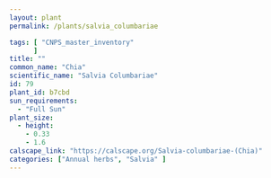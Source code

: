 ```yaml
---
layout: plant                                                              
permalink: /plants/salvia_columbariae

tags: [ "CNPS_master_inventory"
      ]
title: ""
common_name: "Chia"
scientific_name: "Salvia Columbariae"
id: 79
plant_id: b7cbd
sun_requirements:
  - "Full Sun"
plant_size:
  - height: 
    - 0.33
    - 1.6
calscape_link: "https://calscape.org/Salvia-columbariae-(Chia)"
categories: ["Annual herbs", "Salvia" ]
---
```



